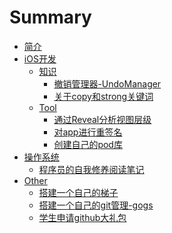 # Summary

* [简介](README.md)
* [iOS开发]()
    * [知识]()
        - [撤销管理器-UndoManager](iOS/iOS-UndoManager.md)
        - [关于copy和strong关键词](iOS/copyvsstrong.md)
    * [Tool]()
        - [通过Reveal分析视图层级](iOS/tool/Reveal.md)
        - [对app进行重签名](iOS/tool/ios-resign.md)
        - [创建自己的pod库](iOS/tool/create-private-pod-private.md)
* [操作系统]()
    - [程序员的自我修养阅读笔记](system/readczxt.md)   
* [Other]()
    - [搭建一个自己的梯子](other/Build-ShadowSocks.md)
    - [搭建一个自己的git管理-gogs](other/Build-Gogs.md)
    - [学生申请github大礼包](other/registeremail.md)


